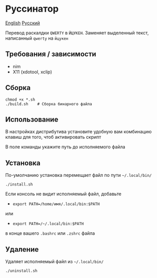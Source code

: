 # Руссинатор

[English](README_ENG.md) [Русский](README.md)

Перевод раскалдки `QWERTY` в `ЙЦУКЕН`. Заменяет выделенный текст, написанный `qwerty` на `йцукен`

## Требования / зависимости

- nim
- X11 (xdotool, xclip)

## Сборка

``` shell
chmod +x *.sh
./build.sh    # Сборка бинарного файла
```

## Использование

В настройках дистрибутива установите удобную вам комбинацию клавиш для того, чтоб активировать скрипт

В поле команды укажите путь до исполняемого файла

## Установка

По-умолчанию установка перемещает файл по пути `~/.local/bin/`

``` shell
./install.sh 
```

Если консоль не видит исполняемый файл, добавьте

- `export PATH=/home/имя/.local/bin:$PATH`

или

- `export PATH=/~/.local/bin:$PATH`

в конце вашего `.bashrc` или `.zshrc` файла

## Удаление

Удаляет исполняемый файл из `~/.local/bin/`

``` shell
./uninstall.sh 
```
